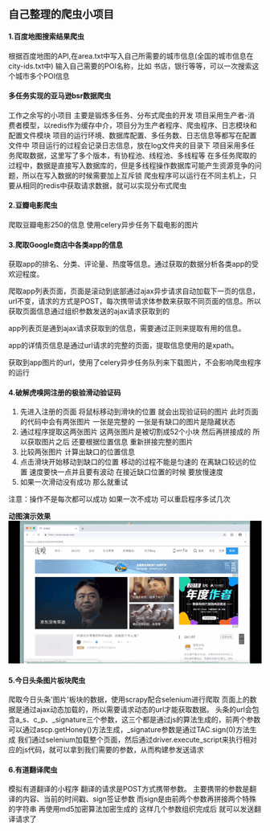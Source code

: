 ## 自己整理的爬虫小项目

#### 1.百度地图搜索结果爬虫
根据百度地图的API,在area.txt中写入自己所需要的城市信息(全国的城市信息在city-ids.txt中)
输入自己需要的POI名称，比如 书店，银行等等，可以一次搜索这个城市多个POI信息

#### 多任务实现的亚马逊bsr数据爬虫
工作之余写的小项目  主要是锻炼多任务、分布式爬虫的开发
项目采用生产者-消费者模型，以redis作为缓存中介，项目分为生产者程序、爬虫程序、日志模块和配置文件模块
项目的运行环境、数据库配置、多任务数、日志信息等都写在配置文件中
项目运行的过程会记录日志信息，放在log文件夹的目录下
项目采用多任务爬取数据，这里写了多个版本，有协程池、线程池、多线程等
在多任务爬取的过程中，数据是直接写入数据库的，但是多线程操作数据库可能产生资源竞争的问题，所以在写入数据的时候需要加上互斥锁
爬虫程序可以运行在不同主机上，只要从相同的redis中获取请求数据，就可以实现分布式爬虫

#### 2.豆瓣电影爬虫
爬取豆瓣电影250的信息  使用celery异步任务下载电影的图片

#### 3.爬取Google商店中各类app的信息
获取app的排名、分类、评论量、热度等信息。通过获取的数据分析各类app的受欢迎程度。

爬取app列表页面，页面是滚动到底部通过ajax异步请求自动加载下一页的信息，url不变，请求的方式是POST，每次携带请求体参数来获取不同页面的信息。所以获取页面信息通过组织参数发送的ajax请求获取到的

app列表页是通到ajax请求获取到的信息，需要通过正则来提取有用的信息。

app的详情页信息是通过url请求的完整的页面，提取信息使用的是xpath。

获取到app图片的url，使用了celery异步任务队列来下载图片，不会影响爬虫程序的运行


#### 4.破解虎嗅网注册的极验滑动验证码
1. 先进入注册的页面  将鼠标移动到滑块的位置  就会出现验证码的图片  此时页面的代码中会有两张图片  一张是完整的  一张是有缺口的图片是隐藏状态
2. 通过程序提取这两张图片  这两张图片是被切割成52个小块  然后再拼接成的  所以获取图片之后  还要根据位置信息  重新拼接完整的图片
3. 比较两张图片  计算出缺口的位置信息
4. 点击滑块开始移动到缺口的位置  移动的过程不能是匀速的  在离缺口较远的位置  速度要快一点并且要有波动  在接近缺口位置的时候  要放慢速度
5. 如果一次滑动没有成功  那么就重试

注意：操作不是每次都可以成功  如果一次不成功  可以重启程序多试几次

**动图演示效果**
![1542728658302](./slide_captcha/1542728658302.gif)

#### 5.今日头条图片板块爬虫
爬取今日头条'图片'板块的数据，使用scrapy配合selenium进行爬取
页面上的数据是通过ajax动态加载的，所以需要请求动态的url才能获取数据。
头条的url会包含a_s、c_p、_signature三个参数，这三个都是通过js的算法生成的，前两个参数可以通过ascp.getHoney()方法生成，_signature参数是通过TAC.sign(0)方法生成
我们通过selenium加载整个页面，然后通过driver.execute_script来执行相对应的js代码，就可以拿到我们需要的参数，从而构建参发送请求

#### 6.有道翻译爬虫
模拟有道翻译的小程序
翻译的请求是POST方式携带参数。
主要携带的参数是翻译的内容、当前的时间戳、sign签证参数
而sign是由前两个参数再拼接两个特殊的字符串  再使用md5加密算法加密生成的
这样几个参数组织完成后  就可以发送翻译请求了
